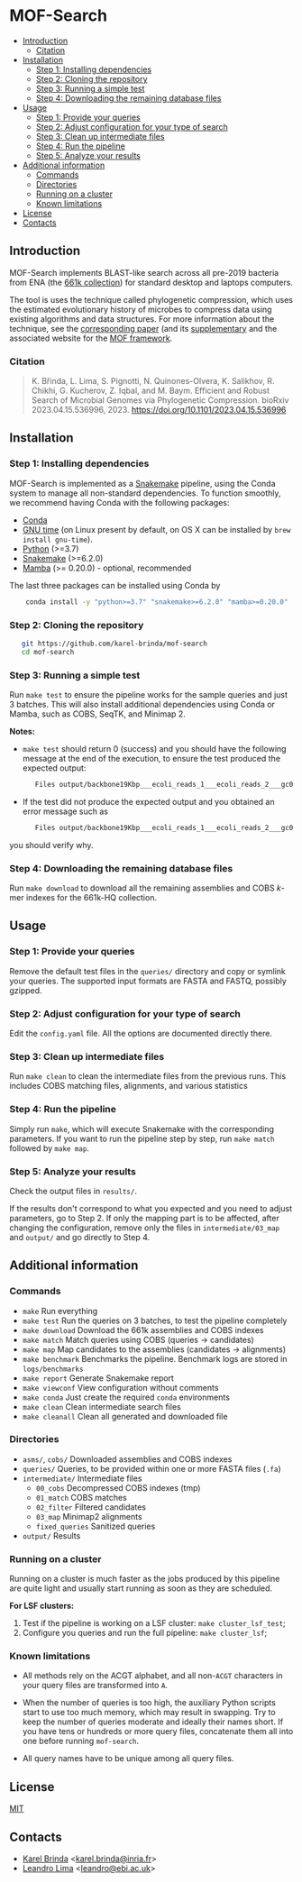 # MOF-Search

<!-- vim-markdown-toc GFM -->

* [Introduction](#introduction)
  * [Citation](#citation)
* [Installation](#installation)
  * [Step 1: Installing dependencies](#step-1-installing-dependencies)
  * [Step 2: Cloning the repository](#step-2-cloning-the-repository)
  * [Step 3: Running a simple test](#step-3-running-a-simple-test)
  * [Step 4: Downloading the remaining database files](#step-4-downloading-the-remaining-database-files)
* [Usage](#usage)
  * [Step 1: Provide your queries](#step-1-provide-your-queries)
  * [Step 2: Adjust configuration for your type of search](#step-2-adjust-configuration-for-your-type-of-search)
  * [Step 3: Clean up intermediate files](#step-3-clean-up-intermediate-files)
  * [Step 4: Run the pipeline](#step-4-run-the-pipeline)
  * [Step 5: Analyze your results](#step-5-analyze-your-results)
* [Additional information](#additional-information)
  * [Commands](#commands)
  * [Directories](#directories)
  * [Running on a cluster](#running-on-a-cluster)
  * [Known limitations](#known-limitations)
* [License](#license)
* [Contacts](#contacts)

<!-- vim-markdown-toc -->


## Introduction

MOF-Search implements BLAST-like search across all pre-2019 bacteria
from ENA (the [661k collection](https://doi.org/10.1371/journal.pbio.3001421)) for standard desktop and laptops computers.

The tool is uses the technique called phylogenetic compression, which uses the estimated evolutionary history of microbes to compress data using existing algorithms and data structures. For more information about the technique, see the [corresponding paper](https://www.biorxiv.org/content/10.1101/2023.04.15.536996v2) (and its [supplementary](https://www.biorxiv.org/content/biorxiv/early/2023/04/18/2023.04.15.536996/DC1/embed/media-1.pdf) and the associated website for the [MOF framework](http://karel-brinda.github.io/mof).


### Citation

> K. Břinda, L. Lima, S. Pignotti, N. Quinones-Olvera, K. Salikhov, R. Chikhi, G. Kucherov, Z. Iqbal, and M. Baym. Efficient and Robust Search of Microbial Genomes via Phylogenetic Compression. bioRxiv 2023.04.15.536996, 2023. https://doi.org/10.1101/2023.04.15.536996


## Installation

### Step 1: Installing dependencies

MOF-Search is implemented as a [Snakemake](https://snakemake.github.io)
pipeline, using the Conda system to manage all non-standard dependencies. To function smoothly, we recommend having Conda with the following packages:


* [Conda](https://docs.conda.io/en/latest/miniconda.html)
* [GNU time](https://www.gnu.org/software/time/) (on Linux present by default, on OS X can be installed by `brew install gnu-time`).
* [Python](https://www.python.org/) (>=3.7)
* [Snakemake](https://snakemake.github.io) (>=6.2.0)
* [Mamba](https://mamba.readthedocs.io/) (>= 0.20.0) - optional, recommended

The last three packages can be installed using Conda by
```bash
    conda install -y "python>=3.7" "snakemake>=6.2.0" "mamba>=0.20.0"
```


### Step 2: Cloning the repository

```bash
   git https://github.com/karel-brinda/mof-search
   cd mof-search
```

### Step 3: Running a simple test

Run `make test` to ensure the pipeline works for the sample queries and just
   3 batches. This will also install additional dependencies using Conda or Mamba, such as COBS, SeqTK, and Minimap 2.

**Notes:**
* `make test` should return 0 (success) and you should have the following
message at the end of the execution, to ensure the test produced the expected
output:
  ```bash
     Files output/backbone19Kbp___ecoli_reads_1___ecoli_reads_2___gc01_1kl.sam_summary.xz and data/backbone19Kbp___ecoli_reads_1___ecoli_reads_2___gc01_1kl.sam_summary.xz are identical
  ```

* If the test did not produce the expected output and you obtained an error message such as
  ```bash
     Files output/backbone19Kbp___ecoli_reads_1___ecoli_reads_2___gc01_1kl.sam_summary.xz and data/backbone19Kbp.fa differ make: *** [Makefile:21: test] Error 1
  ```
you should verify why.


### Step 4: Downloading the remaining database files

Run `make download` to download all the remaining assemblies and COBS *k*-mer
indexes for the 661k-HQ collection.


## Usage

### Step 1: Provide your queries

Remove the default test files in the `queries/` directory and copy or symlink
your queries. The supported input formats are FASTA and FASTQ, possibly gzipped.

### Step 2: Adjust configuration for your type of search

Edit the `config.yaml` file. All the options are documented directly there.

### Step 3: Clean up intermediate files

Run `make clean` to clean the intermediate files from the previous runs. This includes COBS matching files, alignments, and various statistics

### Step 4: Run the pipeline

Simply run `make`, which will execute Snakemake with the corresponding parameters. If you want to run the pipeline step by step, run `make match` followed by `make map`.

### Step 5: Analyze your results

Check the output files in `results/`.

If the results don't correspond to what you expected and you need to adjust parameters, go to Step 2. If only the mapping part is to be affected, after changing the configuration, remove only the files in `intermediate/03_map` and `output/` and go directly to Step 4.


## Additional information

### Commands

* `make`            Run everything
* `make test`       Run the queries on 3 batches, to test the pipeline completely
* `make download`   Download the 661k assemblies and COBS indexes
* `make match`      Match queries using COBS (queries -> candidates)
* `make map`        Map candidates to the assemblies (candidates -> alignments)
* `make benchmark`  Benchmarks the pipeline. Benchmark logs are stored in `logs/benchmarks`
* `make report`     Generate Snakemake report
* `make viewconf`   View configuration without comments
* `make conda`      Just create the required `conda` environments
* `make clean`      Clean intermediate search files
* `make cleanall`   Clean all generated and downloaded file

### Directories

* `asms/`, `cobs/` Downloaded assemblies and COBS indexes
* `queries/` Queries, to be provided within one or more FASTA files (`.fa`)
* `intermediate/` Intermediate files
   * `00_cobs` Decompressed COBS indexes (tmp)
   * `01_match` COBS matches
   * `02_filter` Filtered candidates
   * `03_map` Minimap2 alignments
   * `fixed_queries` Sanitized queries
* `output/` Results


### Running on a cluster

Running on a cluster is much faster as the jobs produced by this pipeline are quite light and usually start running as
soon as they are scheduled.

**For LSF clusters:**

1. Test if the pipeline is working on a LSF cluster: `make cluster_lsf_test`;
2. Configure you queries and run the full pipeline: `make cluster_lsf`;



### Known limitations


* All methods rely on the ACGT alphabet, and all non-`ACGT` characters in your query files are transformed into `A`.

* When the number of queries is too high, the auxiliary Python scripts start to use too much memory, which may result in swapping. Try to keep the number of queries moderate and ideally their names short. If you have tens or hundreds or more query files, concatenate them all into one before running `mof-search`.

* All query names have to be unique among all query files.



## License

[MIT](https://github.com/karel-brinda/ococo/blob/master/LICENSE)



## Contacts

* [Karel Brinda](http://karel-brinda.github.io) \<karel.brinda@inria.fr\>
* [Leandro Lima](https://github.com/leoisl) \<leandro@ebi.ac.uk\>
